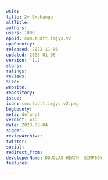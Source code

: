 ```yaml
---
wsId: 
title: 2v Exchange
altTitle: 
authors: 
users: 1000
appId: com.tudtt.imjys.v2
appCountry: 
released: 2022-11-06
updated: 2023-01-08
version: '1.2'
stars: 
ratings: 
reviews: 
size: 
website: 
repository: 
issue: 
icon: com.tudtt.imjys.v2.png
bugbounty: 
meta: defunct
verdict: wip
date: 2023-08-04
signer: 
reviewArchive: 
twitter: 
social: 
redirect_from: 
developerName: DOUGLAS HEATH  SIMPSON
features: 

---
```


